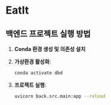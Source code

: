 # EatIt

## 백엔드 프로젝트 실행 방법

1. **Conda 환경 생성 및 의존성 설치**

2. **가상환경 활성화**:
   ```bash
   conda activate dbd

3. **프로젝트 실행**:
   ```bash
   uvicorn back.src.main:app --reload
